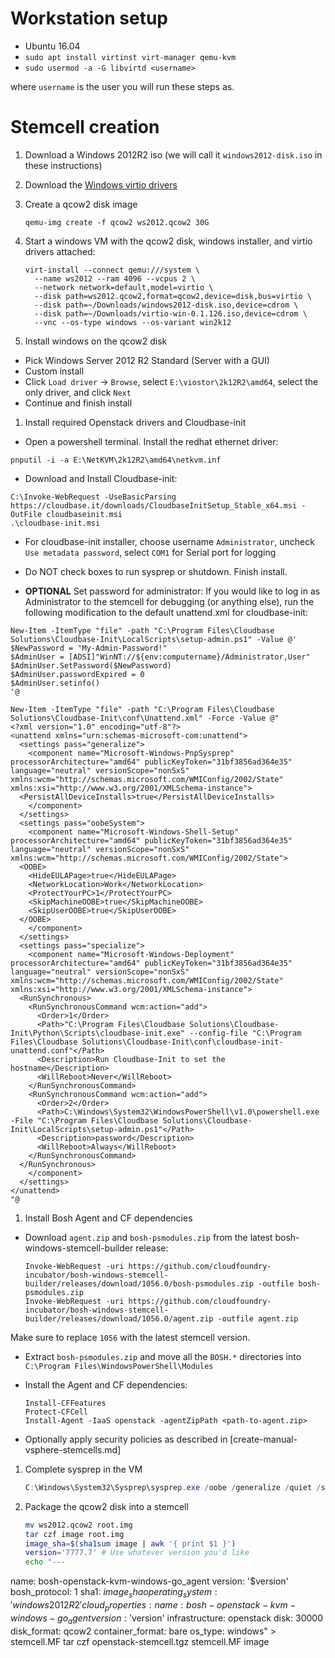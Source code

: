 # Workstation setup

* Ubuntu 16.04
* `sudo apt install virtinst virt-manager qemu-kvm`
* `sudo usermod -a -G libvirtd <username>`

where `username` is the user you will run these steps as.

# Stemcell creation

1. Download a Windows 2012R2 iso (we will call it `windows2012-disk.iso` in these instructions)
1. Download the [Windows virtio drivers](https://fedorapeople.org/groups/virt/virtio-win/direct-downloads/stable-virtio/virtio-win.iso)
1. Create a qcow2 disk image

   ```
   qemu-img create -f qcow2 ws2012.qcow2 30G
   ```

1. Start a windows VM with the qcow2 disk, windows installer, and virtio drivers attached:

   ```
   virt-install --connect qemu:///system \
     --name ws2012 --ram 4096 --vcpus 2 \
     --network network=default,model=virtio \
     --disk path=ws2012.qcow2,format=qcow2,device=disk,bus=virtio \
     --disk path=~/Downloads/windows2012-disk.iso,device=cdrom \
     --disk path=~/Downloads/virtio-win-0.1.126.iso,device=cdrom \
     --vnc --os-type windows --os-variant win2k12
   ```

1. Install windows on the qcow2 disk
  * Pick Windows Server 2012 R2 Standard (Server with a GUI)
  * Custom install
  * Click `Load driver` -> `Browse`, select `E:\viostor\2k12R2\amd64`, select the only driver, and click `Next`
  * Continue and finish install

1. Install required Openstack drivers and Cloudbase-init
  * Open a powershell terminal. Install the redhat ethernet driver:

  ```
  pnputil -i -a E:\NetKVM\2k12R2\amd64\netkvm.inf
  ```

  * Download and Install Cloudbase-init:

  ```
  C:\Invoke-WebRequest -UseBasicParsing https://cloudbase.it/downloads/CloudbaseInitSetup_Stable_x64.msi -OutFile cloudbaseinit.msi
  .\cloudbase-init.msi
  ```

  * For cloudbase-init installer, choose username `Administrator`, uncheck `Use metadata password`, select `COM1` for Serial port for logging
  * Do NOT check boxes to run sysprep or shutdown. Finish install.

  * **OPTIONAL** Set password for administrator: If you would like to log in as Administrator to the stemcell for debugging (or anything else),
  run the following modification to the default unattend.xml for cloudbase-init:

   ```
   New-Item -ItemType "file" -path "C:\Program Files\Cloudbase Solutions\Cloudbase-Init\LocalScripts\setup-admin.ps1" -Value @'
   $NewPassword = "My-Admin-Password!"
   $AdminUser = [ADSI]"WinNT://${env:computername}/Administrator,User"
   $AdminUser.SetPassword($NewPassword)
   $AdminUser.passwordExpired = 0
   $AdminUser.setinfo()
   '@

   New-Item -ItemType "file" -path "C:\Program Files\Cloudbase Solutions\Cloudbase-Init\conf\Unattend.xml" -Force -Value @"
   <?xml version="1.0" encoding="utf-8"?>
   <unattend xmlns="urn:schemas-microsoft-com:unattend">
     <settings pass="generalize">
       <component name="Microsoft-Windows-PnpSysprep" processorArchitecture="amd64" publicKeyToken="31bf3856ad364e35" language="neutral" versionScope="nonSxS" xmlns:wcm="http://schemas.microsoft.com/WMIConfig/2002/State" xmlns:xsi="http://www.w3.org/2001/XMLSchema-instance">
	 <PersistAllDeviceInstalls>true</PersistAllDeviceInstalls>
       </component>
     </settings>
     <settings pass="oobeSystem">
       <component name="Microsoft-Windows-Shell-Setup" processorArchitecture="amd64" publicKeyToken="31bf3856ad364e35" language="neutral" versionScope="nonSxS" xmlns:wcm="http://schemas.microsoft.com/WMIConfig/2002/State">
	 <OOBE>
	   <HideEULAPage>true</HideEULAPage>
	   <NetworkLocation>Work</NetworkLocation>
	   <ProtectYourPC>1</ProtectYourPC>
	   <SkipMachineOOBE>true</SkipMachineOOBE>
	   <SkipUserOOBE>true</SkipUserOOBE>
	 </OOBE>
       </component>
     </settings>
     <settings pass="specialize">
       <component name="Microsoft-Windows-Deployment" processorArchitecture="amd64" publicKeyToken="31bf3856ad364e35" language="neutral" versionScope="nonSxS" xmlns:wcm="http://schemas.microsoft.com/WMIConfig/2002/State" xmlns:xsi="http://www.w3.org/2001/XMLSchema-instance">
	 <RunSynchronous>
	   <RunSynchronousCommand wcm:action="add">
	     <Order>1</Order>
	     <Path>"C:\Program Files\Cloudbase Solutions\Cloudbase-Init\Python\Scripts\cloudbase-init.exe" --config-file "C:\Program Files\Cloudbase Solutions\Cloudbase-Init\conf\cloudbase-init-unattend.conf"</Path>
	     <Description>Run Cloudbase-Init to set the hostname</Description>
	     <WillReboot>Never</WillReboot>
	   </RunSynchronousCommand>
	   <RunSynchronousCommand wcm:action="add">
	     <Order>2</Order>
	     <Path>C:\Windows\System32\WindowsPowerShell\v1.0\powershell.exe -File "C:\Program Files\Cloudbase Solutions\Cloudbase-Init\LocalScripts\setup-admin.ps1"</Path>
	     <Description>password</Description>
	     <WillReboot>Always</WillReboot>
	   </RunSynchronousCommand>
	 </RunSynchronous>
       </component>
     </settings>
   </unattend>
   "@
   ```

1. Install Bosh Agent and CF dependencies

  * Download `agent.zip` and `bosh-psmodules.zip` from the latest bosh-windows-stemcell-builder release:

    ```
    Invoke-WebRequest -uri https://github.com/cloudfoundry-incubator/bosh-windows-stemcell-builder/releases/download/1056.0/bosh-psmodules.zip -outfile bosh-psmodules.zip
    Invoke-WebRequest -uri https://github.com/cloudfoundry-incubator/bosh-windows-stemcell-builder/releases/download/1056.0/agent.zip -outfile agent.zip
    ```

  Make sure to replace `1056` with the latest stemcell version.

  * Extract `bosh-psmodules.zip` and move all the `BOSH.*` directories into `C:\Program Files\WindowsPowerShell\Modules`

  * Install the Agent and CF dependencies:

     ```
     Install-CFFeatures
     Protect-CFCell
     Install-Agent -IaaS openstack -agentZipPath <path-to-agent.zip>
     ```

  * Optionally apply security policies as described in [create-manual-vsphere-stemcells.md]

1. Complete sysprep in the VM

   ```powershell
   C:\Windows\System32\Sysprep\sysprep.exe /oobe /generalize /quiet /shutdown /unattend:'C:\Program Files\Cloudbase Solutions\Cloudbase-Init\conf\Unattend.xml'
   ```

1. Package the qcow2 disk into a stemcell

   ```bash
   mv ws2012.qcow2 root.img
   tar czf image root.img
   image_sha=$(sha1sum image | awk '{ print $1 }')
   version='7777.7' # Use whatever version you'd like
   echo "---
name: bosh-openstack-kvm-windows-go_agent
version: '$version'
bosh_protocol: 1
sha1: $image_sha
operating_system: 'windows2012R2'
cloud_properties:
  name: bosh-openstack-kvm-windows-go_agent
  version: '$version'
  infrastructure: openstack
  disk: 30000
  disk_format: qcow2
  container_format: bare
  os_type: windows" > stemcell.MF
   tar czf openstack-stemcell.tgz stemcell.MF image
   ```
